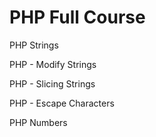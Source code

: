 <h1>PHP Full Course</h1>
<p>PHP Strings</p>
<p>PHP - Modify Strings</p>
<p>PHP - Slicing Strings</p>
<p>PHP - Escape Characters</p>
<p>PHP Numbers</p>
